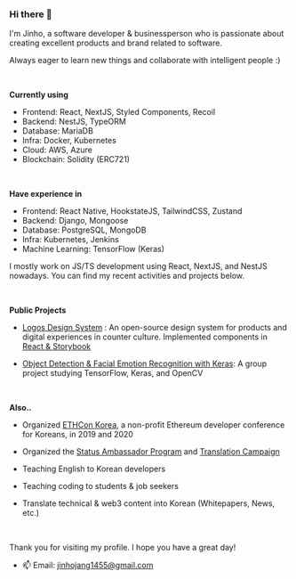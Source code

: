 ### Hi there 👋

I'm Jinho, a software developer & businessperson who is passionate about creating excellent products and brand related to software.

Always eager to learn new things and collaborate with intelligent people :)

<br/>

**Currently using**
- Frontend: React, NextJS, Styled Components, Recoil
- Backend: NestJS, TypeORM
- Database: MariaDB
- Infra: Docker, Kubernetes
- Cloud: AWS, Azure
- Blockchain: Solidity (ERC721)

<br/>

**Have experience in**
- Frontend: React Native, HookstateJS, TailwindCSS, Zustand
- Backend: Django, Mongoose
- Database: PostgreSQL, MongoDB
- Infra: Kubernetes, Jenkins
- Machine Learning: TensorFlow (Keras)

I mostly work on JS/TS development using React, NextJS, and NestJS nowadays. You can find my recent activities and projects below.

<br/>

**Public Projects**

- [Logos Design System](https://github.com/acid-info/lsd#logos-design-system) : An open-source design system for products and digital experiences in counter culture. Implemented components in [React & Storybook](https://www.chromatic.com/library?appId=63e4f71c39dc65c5c703c1e8)

- [Object Detection & Facial Emotion Recognition with Keras](https://github.com/jinhojang6/ai-powered-detection): A group project studying TensorFlow, Keras, and OpenCV

<br/>

**Also..**
- Organized [ETHCon Korea](https://genesis.ethcon.kr/contributors.en.html), a non-profit Ethereum developer conference for Koreans, in 2019 and 2020

- Organized the [Status Ambassador Program](https://ambassador.status.im/) and [Translation Campaign](https://translate.status.im/)

- Teaching English to Korean developers

- Teaching coding to students & job seekers

- Translate technical & web3 content into Korean (Whitepapers, News, etc.)

<br/>

Thank you for visiting my profile. I hope you have a great day!

- 📫 Email: jinhojang1455@gmail.com
